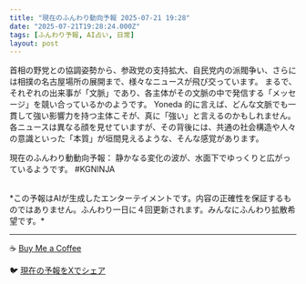 ```yaml
---
title: "現在のふんわり動向予報 2025-07-21 19:28"
date: "2025-07-21T19:28:24.000Z"
tags: [ふんわり予報, AI占い, 日常]
layout: post
---
```


首相の野党との協調姿勢から、参政党の支持拡大、自民党内の派閥争い、さらには相撲の名古屋場所の展開まで、様々なニュースが飛び交っています。  まるで、それぞれの出来事が「文脈」であり、各主体がその文脈の中で発信する「メッセージ」を競い合っているかのようです。  Yoneda 的に言えば、どんな文脈でも一貫して強い影響力を持つ主体こそが、真に「強い」と言えるのかもしれません。  各ニュースは異なる顔を見せていますが、その背後には、共通の社会構造や人々の意識といった「本質」が垣間見えるような、そんな感覚があります。


現在のふんわり動動向予報：
静かなる変化の波が、水面下でゆっくりと広がっているようです。  #KGNINJA

<br>
*この予報はAIが生成したエンターテイメントです。内容の正確性を保証するものではありません。ふんわり一日に４回更新されます。みんなにふんわり拡散希望です。*

---
☕️ [Buy Me a Coffee](https://www.buymeacoffee.com/kgninja)

🐦 [現在の予報をXでシェア](https://twitter.com/intent/tweet?text=%E7%8F%BE%E5%9C%A8%E3%81%AE%E3%81%B5%E3%82%93%E3%82%8F%E3%82%8A%E4%BA%88%E5%A0%B1%3A%20%E3%80%8C%E9%A6%96%E7%9B%B8%E3%81%AE%E9%87%8E%E5%85%9A%E3%81%A8%E3%81%AE%E5%8D%94%E8%AA%BF%E5%A7%BF%E5%8B%A2%E3%81%8B%E3%82%89%E3%80%81%E5%8F%82%E6%94%BF%E5%85%9A%E3%81%AE%E6%94%AF%E6%8C%81%E6%8B%A1%E5%A4%A7%E3%80%81%E8%87%AA%E6%B0%91%E5%85%9A%E5%86%85%E3%81%AE%E6%B4%BE%E9%96%A5%E4%BA%89%E3%81%84%E3%80%81%E3%81%95%E3%82%89%E3%81%AB%E3%81%AF%E7%9B%B8%E6%92%B2%E3%81%AE%E5%90%8D%E5%8F%A4%E5%B1%8B%E5%A0%B4%E6%89%80%E3%81%AE%E5%B1%95%E9%96%8B%E3%81%BE%E3%81%A7%E3%80%81%E6%A7%98%E3%80%85%E3%81%AA%E3%83%8B%E3%83%A5%E3%83%BC%E3%82%B9%E3%81%8C%E9%A3%9B%E3%81%B3%E4%BA%A4%E3%81%A3%E3%81%A6%E3%81%84%E3%81%BE%E3%81%99%E3%80%82%E3%80%8D%23KGNINJA%20%E7%B6%9A%E3%81%8D%E3%81%AF%E3%83%96%E3%83%AD%E3%82%B0%E3%81%A7%EF%BC%81%F0%9F%91%87&url=https%3A%2F%2Fkg-ninja.github.io%2FFunwariyoso%2F)
